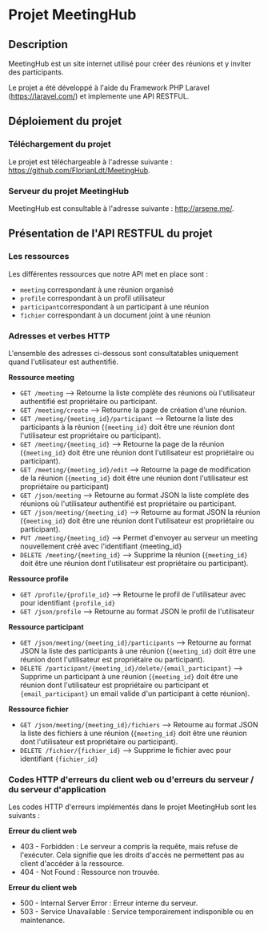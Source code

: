 # Projet MeetingHub

## Description

MeetingHub est un site internet utilisé pour créer des réunions et y inviter des participants.

Le projet a été développé à l'aide du Framework PHP Laravel (https://laravel.com/) et implemente une API RESTFUL. 

## Déploiement du projet

### Téléchargement du projet 

Le projet est téléchargeable à l'adresse suivante : https://github.com/FlorianLdt/MeetingHub.

### Serveur du projet MeetingHub

MeetingHub est consultable à l'adresse suivante : http://arsene.me/.

## Présentation de l'API RESTFUL du projet

### Les ressources

Les différentes ressources que notre API met en place sont :

* `meeting` correspondant à une réunion organisé 
* `profile` correspondant à un profil utilisateur
* `participant`correspondant à un participant à une réunion
* `fichier` correspondant à un document joint à une réunion

### Adresses et verbes HTTP

L'ensemble des adresses ci-dessous sont consultatables uniquement quand l'utilisateur est authentifié.

**Ressource meeting**

* `GET /meeting` --> Retourne la liste complète des réunions où l'utilisateur authentifié est propriétaire ou participant.
* `GET /meeting/create` --> Retourne la page de création d'une réunion.
* `GET /meeting/{meeting_id}/participant` --> Retourne la liste des participants à la réunion (`{meeting_id}` doit être une réunion dont l'utilisateur est propriétaire ou participant).
* `GET /meeting/{meeting_id}` --> Retourne la page de la réunion (`{meeting_id}` doit être une réunion dont l'utilisateur est propriétaire ou participant).
* `GET /meeting/{meeting_id}/edit` --> Retourne la page de modification de la réunion (`{meeting_id}` doit être une réunion dont l'utilisateur est propriétaire ou participant)
* `GET /json/meeting` --> Retourne au format JSON la liste complète des réunions où l'utilisateur authentifié est propriétaire ou participant. 
* `GET /json/meeting/{meeting_id}` --> Retourne au format JSON la réunion (`{meeting_id}` doit être une réunion dont l'utilisateur est propriétaire ou participant).
* `PUT /meeting/{meeting_id}` --> Permet d'envoyer au serveur un meeting nouvellement créé avec l'identifiant {meeting_id}
* `DELETE /meeting/{meeting_id}` --> Supprime la réunion (`{meeting_id}` doit être une réunion dont l'utilisateur est propriétaire ou participant).

**Ressource profile**

* `GET /profile/{profile_id}` --> Retourne le profil de l'utilisateur avec pour identifiant `{profile_id}`
* `GET /json/profile` --> Retourne au format JSON le profil de l'utilisateur

**Ressource participant**

* `GET /json/meeting/{meeting_id}/participants` --> Retourne au format JSON la liste des participants à une réunion (`{meeting_id}` doit être une réunion dont l'utilisateur est propriétaire ou participant).
* `DELETE /participant/{meeting_id}/delete/{email_participant}` --> Supprime un participant à une réunion (`{meeting_id}` doit être une réunion dont l'utilisateur est propriétaire ou participant et `{email_participant}` un email valide d'un participant à cette réunion).

**Ressource fichier**

* `GET /json/meeting/{meeting_id}/fichiers` --> Retourne au format JSON la liste des fichiers à une réunion (`{meeting_id}` doit être une réunion dont l'utilisateur est propriétaire ou participant).
* `DELETE /fichier/{fichier_id}` --> Supprime le fichier avec pour identifiant `{fichier_id}`

### Codes HTTP d'erreurs du client web ou d'erreurs du serveur / du serveur d'application

Les codes HTTP d'erreurs implémentés dans le projet MeetingHub sont les suivants :

**Erreur du client web**
* 403 - Forbidden : Le serveur a compris la requête, mais refuse de l'exécuter. Cela signifie que les droits d'accès ne permettent pas au client d'accéder à la ressource.
* 404 - Not Found : Ressource non trouvée.

**Erreur du client web**
* 500 - Internal Server Error :	Erreur interne du serveur.
* 503 - Service Unavailable : Service temporairement indisponible ou en maintenance.

